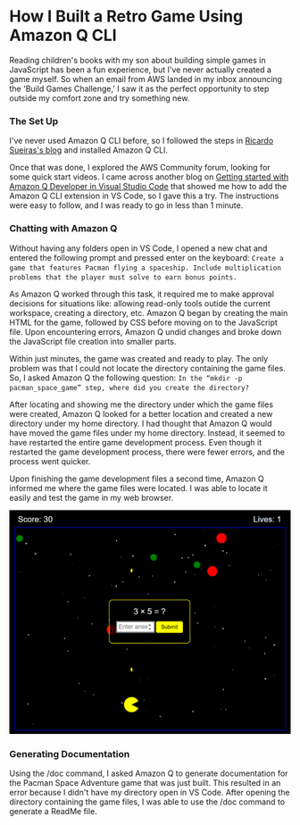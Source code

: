 # How I Built a Retro Game Using Amazon Q CLI

Reading children's books with my son about building simple games in JavaScript has been a fun experience, but I've never actually created a game myself. So when an email from AWS landed in my inbox announcing the 'Build Games Challenge,' I saw it as the perfect opportunity to step outside my comfort zone and try something new.

### The Set Up ###
I've never used Amazon Q CLI before, so I followed the steps in [Ricardo Sueiras's blog](https://community.aws/content/2v5PptEEYT2y0lRmZbFQtECA66M/the-essential-guide-to-installing-amazon-q-developer-cli-on-windows?trk=e07eca93-fa2f-4351-b567-f293b83eb635&sc_channel=el_) and installed Amazon Q CLI. 

Once that was done, I explored the AWS Community forum, looking for some quick start videos. I came across another blog on [Getting started with Amazon Q Developer in Visual Studio Code](https://community.aws/content/2fVw1hN4VeTF3qtVSZHfQiQUS16/getting-started-with-amazon-q-developer-in-visual-studio-code) that showed me how to add the Amazon Q CLI extension in VS Code, so I gave this a try. The instructions were easy to follow, and I was ready to go in less than 1 minute.

### Chatting with Amazon Q ###
Without having any folders open in VS Code, I opened a new chat and entered the following prompt and pressed enter on the keyboard:
``Create a game that features Pacman flying a spaceship. Include multiplication problems that the player must solve to earn bonus points.``

As Amazon Q worked through this task, it required me to make approval decisions for situations like: allowing read-only tools outide the current workspace, creating a directory, etc. Amazon Q began by creating the main HTML for the game, followed by CSS before moving on to the JavaScript file. Upon encountering errors, Amazon Q undid changes and broke down the JavaScript file creation into smaller parts. 

Within just minutes, the game was created and ready to play. The only problem was that I could not locate the directory containing the game files. So, I asked Amazon Q the following question:
``In the “mkdir -p pacman_space_game” step, where did you create the directory?``

After locating and showing me the directory under which the game files were created, Amazon Q looked for a better location and created a new directory under my home directory. I had thought that Amazon Q would have moved the game files under my home directory. Instead, it seemed to have restarted the entire game development process. Even though it restarted the game development process, there were fewer errors, and the process went quicker.

Upon finishing the game development files a second time, Amazon Q informed me where the game files were located. I was able to locate it easily and test the game in my web browser.

![Screenshot of player having 1 life left in the Pacman Space Adventure Game with a multiplication problem to solve.](https://github.com/sxp189/pacman_space_game/blob/main/pacman_space_game.png)

### Generating Documentation ###
Using the /doc command, I asked Amazon Q to generate documentation for the Pacman Space Adventure game that was just built. This resulted in an error because I didn't have my directory open in VS Code. After opening the directory containing the game files, I was able to use the /doc command to generate a ReadMe file.
